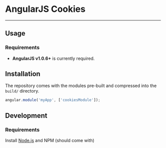 AngularJS Cookies
=================

***

## Usage

### Requirements

* **AngularJS v1.0.6+** is currently required.

## Installation

The repository comes with the modules pre-built and compressed into the `build/` directory.

```javascript
angular.module('myApp', ['cookiesModule']);
```

## Development


### Requirements

Install [Node.js](http://nodejs.org/) and NPM (should come with)
